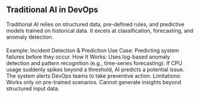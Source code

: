 ## Traditional AI in DevOps
Traditional AI relies on structured data, pre-defined rules, and predictive models trained on historical data. It excels at classification, forecasting, and anomaly detection.
####
Example: Incident Detection & Prediction
    Use Case: Predicting system failures before they occur.
    How It Works:
        Uses log-based anomaly detection and pattern recognition (e.g., time-series forecasting).
        If CPU usage suddenly spikes beyond a threshold, AI predicts a potential issue.
        The system alerts DevOps teams to take preventive action.
    Limitations:
        Works only on pre-trained scenarios.
        Cannot generate insights beyond structured input data.